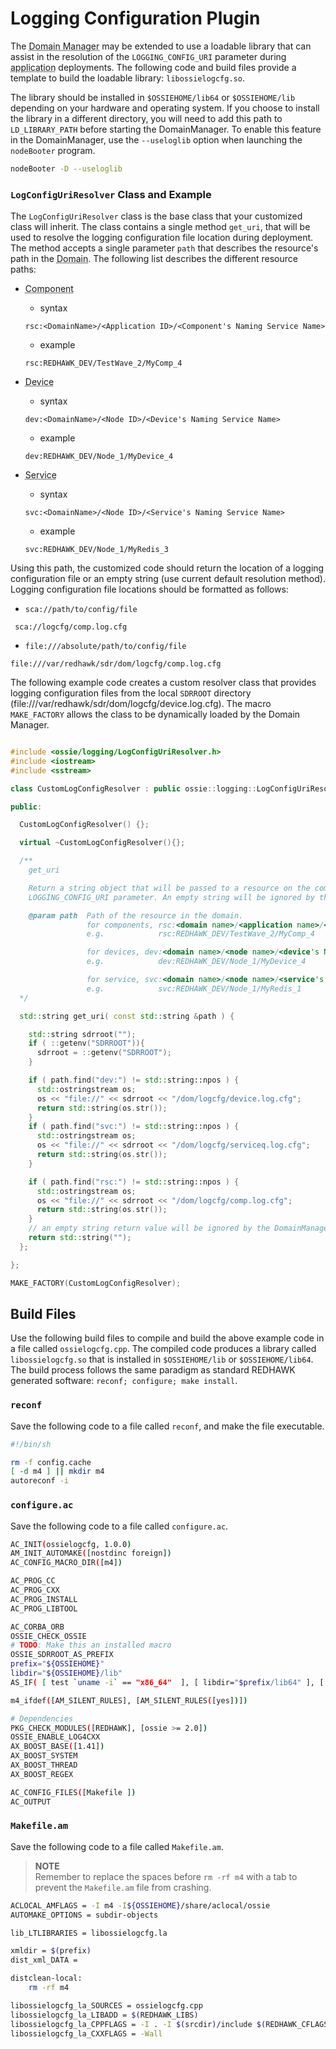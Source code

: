 # Logging Configuration Plugin

The <abbr title="See Glossary.">Domain Manager</abbr> may be extended to use a loadable library that can assist in the resolution of the `LOGGING_CONFIG_URI` parameter during <abbr title="See Glossary.">application</abbr> deployments. The following code and build files provide a template to build the loadable library: `libossielogcfg.so`.

The library should be installed in `$OSSIEHOME/lib64` or `$OSSIEHOME/lib` depending on your hardware and operating system. If you choose to install the library in a different directory, you will need to add this path to `LD_LIBRARY_PATH` before starting the DomainManager. To enable this feature in the DomainManager, use the `--useloglib` option when launching the `nodeBooter` program.

```bash
nodeBooter -D --useloglib
```

### `LogConfigUriResolver` Class and Example

The `LogConfigUriResolver` class is the base class that your customized class will inherit. The class contains a single method `get_uri`, that will be used to resolve the logging configuration file location during deployment. The method accepts a single parameter `path` that describes the resource's path in the <abbr title="See Glossary.">Domain</abbr>. The following list describes the different resource paths:

- <abbr title="See Glossary.">Component</abbr>
  - syntax
  ```
  rsc:<DomainName>/<Application ID>/<Component's Naming Service Name>
  ```

  - example
  ```
  rsc:REDHAWK_DEV/TestWave_2/MyComp_4
  ```

- <abbr title="See Glossary.">Device</abbr>
  - syntax
  ```
  dev:<DomainName>/<Node ID>/<Device's Naming Service Name>
  ```

  - example
  ```
  dev:REDHAWK_DEV/Node_1/MyDevice_4
  ```

- <abbr title="See Glossary.">Service</abbr>
  - syntax
  ```
  svc:<DomainName>/<Node ID>/<Service's Naming Service Name>
  ```

  - example
  ```
  svc:REDHAWK_DEV/Node_1/MyRedis_3
  ```

Using this path, the customized code should return the location of a logging configuration file or an empty string (use current default resolution method). Logging configuration file locations should be formatted as follows:

  - `sca://path/to/config/file`
  ```
   sca://logcfg/comp.log.cfg
  ```

  - `file:///absolute/path/to/config/file`
  ```
  file:///var/redhawk/sdr/dom/logcfg/comp.log.cfg
  ```

The following example code creates a custom resolver class that provides logging configuration files from the local `SDRROOT` directory (file:///var/redhawk/sdr/dom/logcfg/device.log.cfg). The macro `MAKE_FACTORY` allows the class to be dynamically loaded by the Domain Manager.

```cpp

#include <ossie/logging/LogConfigUriResolver.h>
#include <iostream>
#include <sstream>

class CustomLogConfigResolver : public ossie::logging::LogConfigUriResolver {

public:

  CustomLogConfigResolver() {};

  virtual ~CustomLogConfigResolver(){};

  /**
    get_uri

    Return a string object that will be passed to a resource on the command line as
    LOGGING_CONFIG_URI parameter. An empty string will be ignored by the DomainManager.

    @param path  Path of the resource in the domain.
                 for components, rsc:<domain name>/<application name>/<component Naming Service name>
                 e.g.            rsc:REDHAWK_DEV/TestWave_2/MyComp_4

                 for devices, dev:<domain name>/<node name>/<device's Naming Service name>
                 e.g.            dev:REDHAWK_DEV/Node_1/MyDevice_4

                 for service, svc:<domain name>/<node name>/<service's Naming Service name>
                 e.g.            svc:REDHAWK_DEV/Node_1/MyRedis_1
  */

  std::string get_uri( const std::string &path ) {

    std::string sdrroot("");
    if ( ::getenv("SDRROOT")){
      sdrroot = ::getenv("SDRROOT");
    }

    if ( path.find("dev:") != std::string::npos ) {
      std::ostringstream os;
      os << "file://" << sdrroot << "/dom/logcfg/device.log.cfg";
      return std::string(os.str());
    }
    if ( path.find("svc:") != std::string::npos ) {
      std::ostringstream os;
      os << "file://" << sdrroot << "/dom/logcfg/serviceq.log.cfg";
      return std::string(os.str());
    }

    if ( path.find("rsc:") != std::string::npos ) {
      std::ostringstream os;
      os << "file://" << sdrroot << "/dom/logcfg/comp.log.cfg";
      return std::string(os.str());
    }
    // an empty string return value will be ignored by the DomainManager
    return std::string("");
  };

};

MAKE_FACTORY(CustomLogConfigResolver);
```

## Build Files

Use the following build files to compile and build the above example code in a file called `ossielogcfg.cpp`. The compiled code produces a library called `libossielogcfg.so` that is installed in `$OSSIEHOME/lib` or `$OSSIEHOME/lib64`. The build process follows the same paradigm as standard REDHAWK generated software: `reconf; configure; make install`.

### `reconf`

Save the following code to a file called `reconf`, and make the file executable.

```bash
#!/bin/sh

rm -f config.cache
[ -d m4 ] || mkdir m4
autoreconf -i
```

### `configure.ac`

Save the following code to a file called `configure.ac`.

```bash
AC_INIT(ossielogcfg, 1.0.0)
AM_INIT_AUTOMAKE([nostdinc foreign])
AC_CONFIG_MACRO_DIR([m4])

AC_PROG_CC
AC_PROG_CXX
AC_PROG_INSTALL
AC_PROG_LIBTOOL

AC_CORBA_ORB
OSSIE_CHECK_OSSIE
# TODO: Make this an installed macro
OSSIE_SDRROOT_AS_PREFIX
prefix="${OSSIEHOME}"
libdir="${OSSIEHOME}/lib"
AS_IF( [ test `uname -i` == "x86_64"  ], [ libdir="$prefix/lib64" ], [ libdir="$prefix/lib" ] )

m4_ifdef([AM_SILENT_RULES], [AM_SILENT_RULES([yes])])

# Dependencies
PKG_CHECK_MODULES([REDHAWK], [ossie >= 2.0])
OSSIE_ENABLE_LOG4CXX
AX_BOOST_BASE([1.41])
AX_BOOST_SYSTEM
AX_BOOST_THREAD
AX_BOOST_REGEX

AC_CONFIG_FILES([Makefile ])
AC_OUTPUT
```

### `Makefile.am`

Save the following code to a file called `Makefile.am`.


> **NOTE**  
> Remember to replace the spaces before `rm -rf m4` with a tab to prevent the `Makefile.am` file from crashing.  

```bash
ACLOCAL_AMFLAGS = -I m4 -I${OSSIEHOME}/share/aclocal/ossie
AUTOMAKE_OPTIONS = subdir-objects

lib_LTLIBRARIES = libossielogcfg.la

xmldir = $(prefix)
dist_xml_DATA =

distclean-local:
    rm -rf m4

libossielogcfg_la_SOURCES = ossielogcfg.cpp
libossielogcfg_la_LIBADD = $(REDHAWK_LIBS)
libossielogcfg_la_CPPFLAGS = -I . -I $(srcdir)/include $(REDHAWK_CFLAGS) $(BOOST_CPPFLAGS)
libossielogcfg_la_CXXFLAGS = -Wall
```
